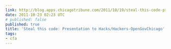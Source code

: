 ```yaml
---
link: http://blog.apps.chicagotribune.com/2011/10/19/steal-this-code-presentation-to-hackshackers-opengovchicago/
date: 2011-10-23 02:23 UTC
# published: false
published: true
title: 'Steal this code: Presentation to Hacks/Hackers-OpenGovChicago'
tags:
- cfa
---
```



